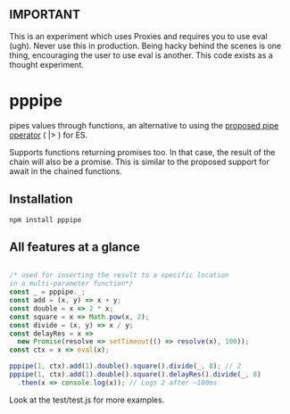 ## IMPORTANT

This is an experiment which uses Proxies and requires you to use eval (ugh).
Never use this in production. Being hacky behind the scenes is one thing,
encouraging the user to use eval is another. This code exists as a thought
experiment.

# pppipe
pipes values through functions, an alternative to using the
[proposed pipe operator](https://github.com/mindeavor/es-pipeline-operator)
( |> ) for ES.

Supports functions returning promises too. In that case, the result of the
chain will also be a promise. This is similar to the proposed support for
await in the chained functions.

## Installation

`npm install pppipe`

## All features at a glance

```javascript

/* used for inserting the result to a specific location
in a multi-parameter function*/
const _ = pppipe._;
const add = (x, y) => x + y;
const double = x => 2 * x;
const square = x => Math.pow(x, 2);
const divide = (x, y) => x / y;
const delayRes = x => 
  new Promise(resolve => setTimeout(() => resolve(x), 100));
const ctx = x => eval(x);

pppipe(1, ctx).add(1).double().square().divide(_, 8); // 2
pppipe(1, ctx).add(1).double().square().delayRes().divide(_, 8)
  .then(x => console.log(x)); // Logs 2 after ~100ms
```

Look at the test/test.js for more examples.